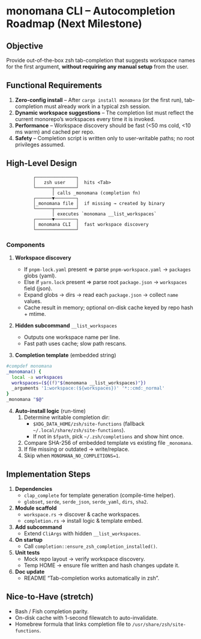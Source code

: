 # monomana CLI – Autocompletion Roadmap (Next Milestone)

## Objective

Provide out-of-the-box zsh tab-completion that suggests workspace names for the first argument, **without requiring any manual setup** from the user.

## Functional Requirements

1. **Zero-config install** – After `cargo install monomana` (or the first run), tab-completion must already work in a typical zsh session.
2. **Dynamic workspace suggestions** – The completion list must reflect the current monorepo’s workspaces every time it is invoked.
3. **Performance** – Workspace discovery should be fast (<50 ms cold, <10 ms warm) and cached per repo.
4. **Safety** – Completion script is written only to user-writable paths; no root privileges assumed.

## High-Level Design

```
          ┌───────────────┐
          │   zsh user    │  hits <Tab>
          └──────┬────────┘
                 │ calls _monomana (completion fn)
          ┌──────▼────────┐
          │_monomana file │  if missing → created by binary
          └──────┬────────┘
                 │ executes `monomana __list_workspaces`
          ┌──────▼────────┐
          │ monomana CLI  │  fast workspace discovery
          └───────────────┘
```

### Components

1. **Workspace discovery**

   - If `pnpm-lock.yaml` present ⇒ parse `pnpm-workspace.yaml` → `packages` globs (yaml).
   - Else if `yarn.lock` present ⇒ parse root `package.json` → `workspaces` field (json).
   - Expand globs → dirs → read each `package.json` → collect `name` values.
   - Cache result in memory; optional on-disk cache keyed by repo hash + mtime.

2. **Hidden subcommand** `__list_workspaces`

   - Outputs one workspace name per line.
   - Fast path uses cache; slow path rescans.

3. **Completion template** (embedded string)

```zsh
#compdef monomana
_monomana() {
  local -a workspaces
  workspaces=(${(f)"$(monomana __list_workspaces)"})
  _arguments '1:workspace:(${workspaces})' '*::cmd:_normal'
}
_monomana "$@"
```

4. **Auto-install logic** (run-time)
   1. Determine writable completion dir:
      - `$XDG_DATA_HOME/zsh/site-functions` (fallback `~/.local/share/zsh/site-functions`).
      - If not in `$fpath`, pick `~/.zsh/completions` and show hint once.
   2. Compare SHA-256 of embedded template vs existing file `_monomana`.
   3. If file missing or outdated → write/replace.
   4. Skip when `MONOMANA_NO_COMPLETIONS=1`.

## Implementation Steps

1. **Dependencies**
   - `clap_complete` for template generation (compile-time helper).
   - `globset`, `serde`, `serde_json`, `serde_yaml`, `dirs`, `sha2`.
2. **Module scaffold**
   - `workspace.rs` → discover & cache workspaces.
   - `completion.rs` → install logic & template embed.
3. **Add subcommand**
   - Extend `CliArgs` with hidden `__list_workspaces`.
4. **On startup**
   - Call `completion::ensure_zsh_completion_installed()`.
5. **Unit tests**
   - Mock repo layout → verify workspace discovery.
   - Temp HOME → ensure file written and hash changes update it.
6. **Doc update**
   - README “Tab-completion works automatically in zsh”.

## Nice-to-Have (stretch)

- Bash / Fish completion parity.
- On-disk cache with 1-second filewatch to auto-invalidate.
- Homebrew formula that links completion file to `/usr/share/zsh/site-functions`.
